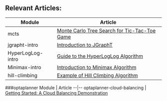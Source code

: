 ## Relevant Articles: 

Module | Article
--|--
mcts | [Monte Carlo Tree Search for Tic-Tac-Toe Game](https://www.baeldung.com/java-monte-carlo-tree-search)
jgrapht-intro | [Introduction to JGraphT](https://www.baeldung.com/jgrapht)
HyperLogLog-intro | [Guide to the HyperLogLog Algorithm](https://www.baeldung.com/java-hyperloglog)
Minimax-intro | [Introduction to Minimax Algorithm](https://www.baeldung.com/java-minimax-algorithm)
hill-climbing | [Example of Hill Climbing Algorithm](https://www.baeldung.com/java-hill-climbing-algorithm)

###optaplanner
Module | Article
--|--
optaplanner-cloud-balancing | [Getting Started: A Cloud Balancing Demonstration](https://docs.optaplanner.org/7.30.0.Final/optaplanner-docs/html_single/index.html#quickStart)
